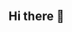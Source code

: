 ## Hi there 👋

<!--
i am an electrical student currently trying to study programming language
the language that I'm interested right now is C++ and python

i want to integrate software and hardware for controlling systems and designing circuits

currently I'm interested in computer vision using OpenCV and yolo 
and machine learning using tensorflow and pytorch
-->
